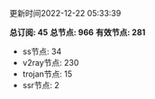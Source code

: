 更新时间2022-12-22 05:33:39

**总订阅: 45**
**总节点: 966**
**有效节点: 281**
- ss节点: 34
- v2ray节点: 230
- trojan节点: 15
- ssr节点: 2
